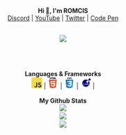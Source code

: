 <p align='center'>
  <b>Hi 👋, I'm ROMCIS</b><br>
  <a href="https://discord.gg/dYQMcZZPcF">Discord</a> |
  <a href="https://www.youtube.com/channel/UCox2rGCMsIm_wXs2eaMAYnQ">YouTube</a> |
  <a href="">Twitter</a> |
  <a href="https://codepen.io/ROMCIS">Code Pen</a>
</p>

<p align="center"><br>
  <a href="https://github.com/ROMCIS">
    <img src="https://lanyard.cnrad.dev/api/357444230966280192"/>
     </a>
</p>

<br><br>
<p align="center">
	<b>Languages & Frameworks</b>
	<br>
	<code><img height="25" src="https://raw.githubusercontent.com/github/explore/80688e429a7d4ef2fca1e82350fe8e3517d3494d/topics/javascript/javascript.png"></code>&nbsp;|
	<code><img height="25" src="https://raw.githubusercontent.com/github/explore/80688e429a7d4ef2fca1e82350fe8e3517d3494d/topics/html/html.png"></code>&nbsp;|
	<code><img height="25" src="https://raw.githubusercontent.com/github/explore/80688e429a7d4ef2fca1e82350fe8e3517d3494d/topics/css/css.png"></code>&nbsp;|
	<code><img height="25" src="https://raw.githubusercontent.com/github/explore/80688e429a7d4ef2fca1e82350fe8e3517d3494d/topics/lua/lua.png"></code>&nbsp;|
	<br><br>
	<b>My Github Stats</b><br>
    	<img src="https://github-readme-streak-stats.herokuapp.com/?user=ROMCIS&theme=dark&hide_border=true">
	<br>
	<img src="https://github-readme-stats.vercel.app/api?username=ROMCIS&include_all_commits=true&show_icons=true&hide_border=true&hide_title=true&count_private=true&theme=dark">
	<br>
	<img src="https://github-readme-stats.vercel.app/api/top-langs/?username=ROMCIS&layout=compact&count_private=true&langs_count=8&hide_border=true&theme=dark">
</p>
